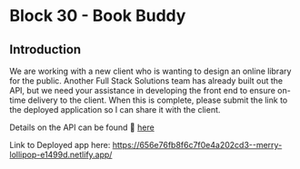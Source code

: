 # Block 30 - Book Buddy

## Introduction

We are working with a new client who is wanting to design an online library for the public. Another Full Stack Solutions team has already built out the API, but we need your assistance in developing the front end to ensure on-time delivery to the client. When this is complete, please submit the link to the deployed application so I can share it with the client.

Details on the API can be found 🔗 [here](#)

Link to Deployed app here: https://656e76fb8f6c7f0e4a202cd3--merry-lollipop-e1499d.netlify.app/
